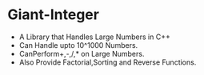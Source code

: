 # Giant-Integer
* A Library that Handles Large Numbers in C++
* Can Handle upto 10^1000 Numbers.
* CanPerform+,-,/,* on Large Numbers.
* Also Provide Factorial,Sorting and Reverse Functions.
